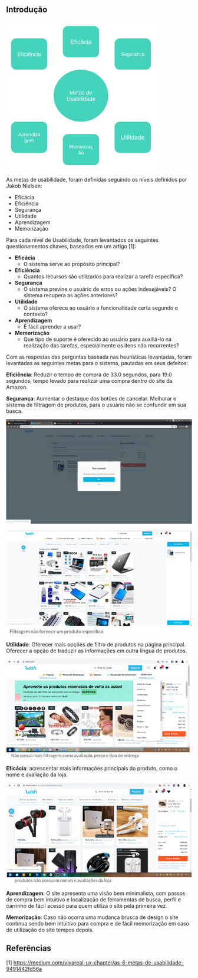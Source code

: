 ## Introdução

![Imagem](../assets/img/metas.png)

As metas de usabilidade, foram definidas seguindo os níveis definidos por Jakob Nielsen:

- Eficácia
- Eficiência
- Segurança
- Utilidade
- Aprendizagem
- Memorização

Para cada nível de Usabilidade, foram levantados os seguintes questionamentos chaves, baseados em um artigo [1]:

- __Eficácia__
    - O sistema serve ao propósito principal?
- __Eficiência__
    - Quantos recursos são utilizados para realizar a tarefa específica?
- __Segurança__
    - O sistema previne o usuário de erros ou ações indesejáveis? O sistema recupera as ações anteriores?
- __Utilidade__
    - O sistema oferece ao usuário a funcionalidade certa segundo o contexto?
- __Aprendizagem__
    - É fácil aprender a usar?
- __Memorização__
    - Que tipo de suporte é oferecido ao usuário para auxiliá-lo na realização das tarefas, especialmente os itens não recorrentes?

Com as respostas das perguntas baseada nas heurísticas levantadas, foram levantadas as seguintes metas para o sistema, pautadas em seus defeitos:

__Eficiência__: Reduzir o tempo de compra de 33.0 segundos, para 19.0 segundos, tempo levado para realizar uma compra dentro do site da Amazon.

__Segurança__: Aumentar o destaque dos botões de cancelar. Melhorar o sistema de filtragem de produtos, para o usuário não se confundir em sua busca.

![Imagem](../assets/img/destaque.gif)

![Imagem](../assets/img/seguranca.png)

__Utilidade__: Oferecer mais opções de filtro de produtos na página principal. Oferecer a opção de traduzir as informações em outra língua de produtos.

![Imagem](../assets/img/utilidade.png)

__Eficácia__: acrescentar mais informações principais do produto, como o nome e avaliação da loja.

![Imagem](../assets/img/eficiencia.png)

__Aprendizagem__: O site apresenta uma visão bem minimalista, com passos de compra bem intuitivo e localização de ferramentas de busca, perfil e carrinho de fácil acesso para quem utiliza o site pela primeira vez.

__Memorização__: Caso não ocorra uma mudança brusca de design o site continua sendo bem intuitivo para compra e de fácil memorização em caso de utilização do site tempos depois.

## Referências

[1] https://medium.com/vivareal-ux-chapter/as-6-metas-de-usabilidade-9491442fd56a